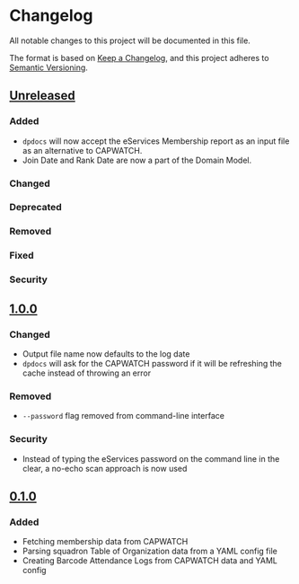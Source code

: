 # Changelog

All notable changes to this project will be documented in this file.

The format is based on [Keep a Changelog](https://keepachangelog.com/en/1.0.0/),
and this project adheres to [Semantic Versioning](https://semver.org/spec/v2.0.0.html).

## [Unreleased]

### Added
- `dpdocs` will now accept the eServices Membership report as an input file as an alternative to CAPWATCH.
- Join Date and Rank Date are now a part of the Domain Model.

### Changed

### Deprecated

### Removed

### Fixed

### Security

## [1.0.0]

### Changed
- Output file name now defaults to the log date
- `dpdocs` will ask for the CAPWATCH password if it will be refreshing the cache instead of throwing an error

### Removed
- `--password` flag removed from command-line interface

### Security
- Instead of typing the eServices password on the command line in the clear, a no-echo scan approach is now used

## [0.1.0]

### Added
- Fetching membership data from CAPWATCH
- Parsing squadron Table of Organization data from a YAML config file
- Creating Barcode Attendance Logs from CAPWATCH data and YAML config

[unreleased]: https://github.com/ut080/bcs-portal/compare/v0.1.0...HEAD
[1.0.0]: https://github.com/ut080/bcs-portal/compare/v0.1.0...v1.0.0
[0.1.0]: https://github.com/ut080/bcs-portal/releases/tag/v0.1.0
